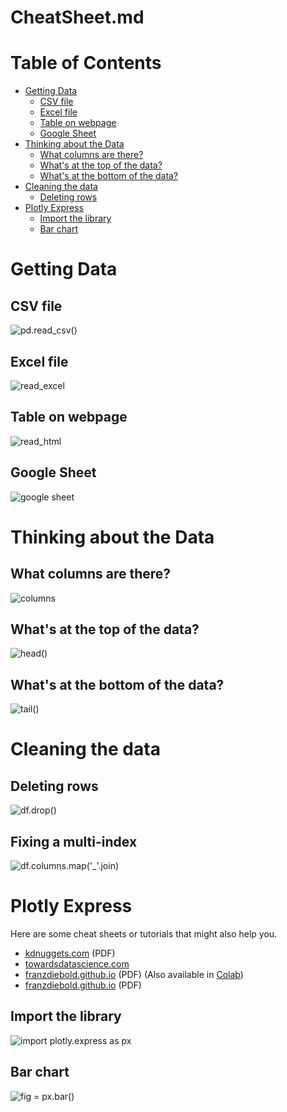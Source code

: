 # CheatSheet.md

# Table of Contents

- [Getting Data](#getting-data)
  - [CSV file](#csv-file)
  - [Excel file](#excel-file)
  - [Table on webpage](#table-on-webpage)
  - [Google Sheet](#google-sheet)
- [Thinking about the Data](#thinking-about-the-data)
  - [What columns are there?](#what-columns-are-there)
  - [What's at the top of the data?](#whats-at-the-top-of-the-data)
  - [What's at the bottom of the data?](#whats-at-the-bottom-of-the-data)
- [Cleaning the data](#cleaning-the-data)
  - [Deleting rows](#deleting-rows)
- [Plotly Express](#plotly-express)
  - [Import the library](#import-the-library)
  - [Bar chart](#bar-chart)


# Getting Data

## CSV file

![pd.read_csv()](Images/cheatsheet/pandas-csv.png)

## Excel file

![read_excel](Images/cheatsheet/read_excel.png)

## Table on webpage

![read_html](Images/cheatsheet/read_html.png)

## Google Sheet

![google sheet](Images/cheatsheet/google-sheet.png)

# Thinking about the Data

## What columns are there?

![columns](Images/cheatsheet/columns.png)

## What's at the top of the data?

![head()](Images/cheatsheet/head.png)

## What's at the bottom of the data?

![tail()](Images/cheatsheet/tail.png)

# Cleaning the data

## Deleting rows

![df.drop()](Images/cheatsheet/drop.png)

## Fixing a multi-index

![df.columns.map('_'.join)](Images/cheatsheet/multi-index-fix.png)

# Plotly Express

Here are some cheat sheets or tutorials that might also help you. 

+ [kdnuggets.com](https://www.kdnuggets.com/publications/sheets/Plotly_Express_for_Data_Visualization_Cheat_Sheet_KDnuggets.pdf) (PDF)
+ [towardsdatascience.com](https://towardsdatascience.com/cheat-codes-to-better-visualisations-with-plotly-express-21caece3db01) 
+ [franzdiebold.github.io](https://franzdiebold.github.io/plotly-express-cheat-sheet/Plotly_Express_cheat_sheet.pdf) (PDF) (Also available in [Colab](https://colab.research.google.com/github/FranzDiebold/plotly-express-cheat-sheet/blob/main/plotly-express-cheat-sheet.ipynb))
+ [franzdiebold.github.io](https://images.franzdiebold.github.io/image/upload/v1668605954/Marketing/Blog/Plotly_Cheat_Sheet.pdf) (PDF)

## Import the library

![import plotly.express as px](Images/cheatsheet/import-plotly-express.png)

## Bar chart


![fig = px.bar()](Images/cheatsheet/plotly-express-bar-chart.png)